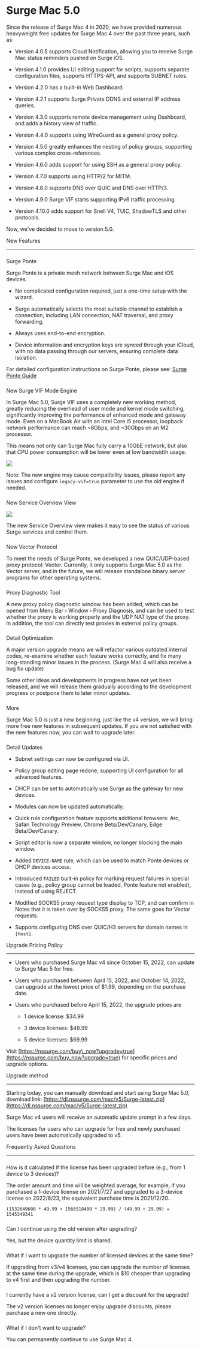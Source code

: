 Surge Mac 5.0
=============

Since the release of Surge Mac 4 in 2020, we have provided numerous heavyweight free updates for Surge Mac 4 over the past three years, such as:

*   Version 4.0.5 supports Cloud Notification, allowing you to receive Surge Mac status reminders pushed on Surge iOS.
    
*   Version 4.1.0 provides UI editing support for scripts, supports separate configuration files, supports HTTPS-API, and supports SUBNET rules.
    
*   Version 4.2.0 has a built-in Web Dashboard.
    
*   Version 4.2.1 supports Surge Private DDNS and external IP address queries.
    
*   Version 4.3.0 supports remote device management using Dashboard, and adds a history view of traffic.
    
*   Version 4.4.0 supports using WireGuard as a general proxy policy.
    
*   Version 4.5.0 greatly enhances the nesting of policy groups, supporting various complex cross-references.
    
*   Version 4.6.0 adds support for using SSH as a general proxy policy.
    
*   Version 4.7.0 supports using HTTP/2 for MITM.
    
*   Version 4.8.0 supports DNS over QUIC and DNS over HTTP/3.
    
*   Version 4.9.0 Surge VIF starts supporting IPv6 traffic processing.
    
*   Version 4.10.0 adds support for Snell V4, TUIC, ShadowTLS and other protocols.
    

Now, we've decided to move to version 5.0.

[](#new-features)

New Features


-----------------------------------

### 

[](#surge-ponte)

Surge Ponte

Surge Ponte is a private mesh network between Surge Mac and iOS devices.

*   No complicated configuration required, just a one-time setup with the wizard.
    
*   Surge automatically selects the most suitable channel to establish a connection, including LAN connection, NAT traversal, and proxy forwarding.
    
*   Always uses end-to-end encryption.
    
*   Device information and encryption keys are synced through your iCloud, with no data passing through our servers, ensuring complete data isolation.
    

For detailed configuration instructions on Surge Ponte, please see: [Surge Ponte Guide](/surge-knowledge-base/guidelines/ponte)

### 

[](#new-surge-vif-mode-engine)

New Surge VIF Mode Engine

In Surge Mac 5.0, Surge VIF uses a completely new working method, greatly reducing the overhead of user mode and kernel mode switching, significantly improving the performance of enhanced mode and gateway mode. Even on a MacBook Air with an Intel Core i5 processor, loopback network performance can reach ~8Gbps, and ~30Gbps on an M2 processor.

This means not only can Surge Mac fully carry a 10GbE network, but also that CPU power consumption will be lower even at low bandwidth usage.

![](https://kb.nssurge.com/~gitbook/image?url=https%3A%2F%2F856006905-files.gitbook.io%2F%7E%2Ffiles%2Fv0%2Fb%2Fgitbook-x-prod.appspot.com%2Fo%2Fspaces%252FqrBG3qqNVELxHgiBGHTv%252Fuploads%252Fgit-blob-1e14a3faf07a119b16c9d3c0f82f894ae5d7bb05%252Fmac-v5-iperf.png%3Falt%3Dmedia&width=768&dpr=4&quality=100&sign=fcd750fe&sv=1)

Note: The new engine may cause compatibility issues, please report any issues and configure `legacy-vif=true` parameter to use the old engine if needed.

### 

[](#new-service-overview-view)

New Service Overview View

![](https://kb.nssurge.com/~gitbook/image?url=https%3A%2F%2F856006905-files.gitbook.io%2F%7E%2Ffiles%2Fv0%2Fb%2Fgitbook-x-prod.appspot.com%2Fo%2Fspaces%252FqrBG3qqNVELxHgiBGHTv%252Fuploads%252Fgit-blob-1893aa4aca5daa31bdc23bbef2a16981cbf1a3fd%252Fmac-v5-overview.png%3Falt%3Dmedia&width=768&dpr=4&quality=100&sign=8853cddf&sv=1)

The new Service Overview view makes it easy to see the status of various Surge services and control them.

### 

[](#new-vector-protocol)

New Vector Protocol

To meet the needs of Surge Ponte, we developed a new QUIC/UDP-based proxy protocol: Vector. Currently, it only supports Surge Mac 5.0 as the Vector server, and in the future, we will release standalone binary server programs for other operating systems.

### 

[](#proxy-diagnostic-tool)

Proxy Diagnostic Tool

A new proxy policy diagnostic window has been added, which can be opened from Menu Bar › Window › Proxy Diagnosis, and can be used to test whether the proxy is working properly and the UDP NAT type of the proxy. In addition, the tool can directly test proxies in external policy groups.

### 

[](#detail-optimization)

Detail Optimization

A major version upgrade means we will refactor various outdated internal codes, re-examine whether each feature works correctly, and fix many long-standing minor issues in the process. (Surge Mac 4 will also receive a bug fix update)

Some other ideas and developments in progress have not yet been released, and we will release them gradually according to the development progress or postpone them to later minor updates.

### 

[](#more)

More

Surge Mac 5.0 is just a new beginning, just like the v4 version, we will bring more free new features in subsequent updates. If you are not satisfied with the new features now, you can wait to upgrade later.

### 

[](#detail-updates)

Detail Updates

*   Subnet settings can now be configured via UI.
    
*   Policy group editing page redone, supporting UI configuration for all advanced features.
    
*   DHCP can be set to automatically use Surge as the gateway for new devices.
    
*   Modules can now be updated automatically.
    
*   Quick rule configuration feature supports additional browsers: Arc, Safari Technology Preview, Chrome Beta/Dev/Canary, Edge Beta/Dev/Canary.
    
*   Script editor is now a separate window, no longer blocking the main window.
    
*   Added `DEVICE-NAME` rule, which can be used to match Ponte devices or DHCP devices access.
    
*   Introduced `FAILED` built-in policy for marking request failures in special cases (e.g., policy group cannot be loaded, Ponte feature not enabled), instead of using REJECT.
    
*   Modified SOCKS5 proxy request type display to TCP, and can confirm in Notes that it is taken over by SOCKS5 proxy. The same goes for Vector requests.
    
*   Supports configuring DNS over QUIC/H3 servers for domain names in `[Host]`.
    

[](#upgrade-pricing-policy)

Upgrade Pricing Policy


-------------------------------------------------------

*   Users who purchased Surge Mac v4 since October 15, 2022, can update to Surge Mac 5 for free.
    
*   Users who purchased between April 15, 2022, and October 14, 2022, can upgrade at the lowest price of $1.99, depending on the purchase date.
    
*   Users who purchased before April 15, 2022, the upgrade prices are
    
    *   1 device license: $34.99
        
    *   3 device licenses: $48.99
        
    *   5 device licenses: $69.99
        
    

Visit [https://nssurge.com/buy\_now?upgrade=true](https://nssurge.com/buy_now?upgrade=true) for specific prices and upgrade options.

[](#upgrade-method)

Upgrade method


---------------------------------------

Starting today, you can manually download and start using Surge Mac 5.0, download link: [https://dl.nssurge.com/mac/v5/Surge-latest.zip](https://dl.nssurge.com/mac/v5/Surge-latest.zip)

Surge Mac v4 users will receive an automatic update prompt in a few days.

The licenses for users who can upgrade for free and newly purchased users have been automatically upgraded to v5.

[](#frequently-asked-questions)

Frequently Asked Questions


---------------------------------------------------------------

### 

[](#how-is-it-calculated-if-the-license-has-been-upgraded-before-e.g.-from-1-device-to-3-devices)

How is it calculated if the license has been upgraded before (e.g., from 1 device to 3 devices)?

The order amount and time will be weighted average, for example, if you purchased a 1-device license on 2021/7/27 and upgraded to a 3-device license on 2022/8/23, the equivalent purchase time is 2021/12/20.

`(1532649600 * 49.99 + 1566518400 * 29.99) / (49.99 + 29.99) = 1545349341`

### 

[](#can-i-continue-using-the-old-version-after-upgrading)

Can I continue using the old version after upgrading?

Yes, but the device quantity limit is shared.

### 

[](#what-if-i-want-to-upgrade-the-number-of-licensed-devices-at-the-same-time)

What if I want to upgrade the number of licensed devices at the same time?

If upgrading from v3/v4 licenses, you can upgrade the number of licenses at the same time during the upgrade, which is $10 cheaper than upgrading to v4 first and then upgrading the number.

### 

[](#i-currently-have-a-v2-version-license-can-i-get-a-discount-for-the-upgrade)

I currently have a v2 version license, can I get a discount for the upgrade?

The v2 version licenses no longer enjoy upgrade discounts, please purchase a new one directly.

### 

[](#what-if-i-dont-want-to-upgrade)

What if I don't want to upgrade?

You can permanently continue to use Surge Mac 4.